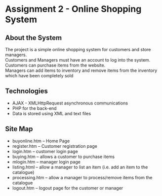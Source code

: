 # Assignment 2 - Online Shopping System
<h2> About the System </h2>
<p>The project is a simple online shopping system for customers and store managers. <br/>
   Customers and Managers must have an account to log into the system.  </br>
    Customers can purchase items from the website. <br/>
    Managers can add items to inventory and remove items from the inventory which have been completely sold<br/>
</p>
<h2> Technologies </h2>
<ul>
  <li> AJAX - XMLHttpRequest asynchronous communications </li>
  <li> PHP for the back-end </li>
  <li> Data is stored using XML and text files </li>
  
</ul>


<h2> Site Map </h2>
<ul>
  <li> buyonline.htm – Home Page </li>
  <li> register.htm – Customer registration page </li>
  <li> login.htm – customer login page </li>
  <li> buying.htm – allows a customer to purchase items </li>
  <li> mlogin.htm – manager login page </li>
  <li> listing.html – allow a manager to list an item (i.e. add an item to the catalogue) </li>
  <li> processing.htm – allow a manager to process/remove items from the catalogue </li>
  <li> logout.htm – logout page for the customer or manager </li>
<ul>
  
